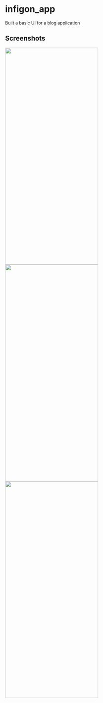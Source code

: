 # infigon_app

Built a basic UI for a blog application 

## Screenshots
<p float="left">
  
  <img src="https://user-images.githubusercontent.com/62417466/142131858-744fe2ef-b210-41d0-be51-2ff48c8be07a.jpg" width="300" height="700">
  <img src="https://user-images.githubusercontent.com/62417466/142132103-733dc547-eb1f-4306-ab8e-e23c91c5954d.jpg" width="300" height="700">
  
  <img src="https://user-images.githubusercontent.com/62417466/142131780-6e66775a-a50a-420d-a0a3-693b8490a44e.jpg" width="300" height="700">
 </p>
   
